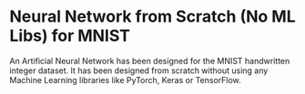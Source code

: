 # Neural Network from Scratch (No ML Libs) for MNIST
An Artificial Neural Network has been designed for the MNIST handwritten integer dataset.
It has been designed from scratch without using any Machine Learning libraries like PyTorch, Keras or TensorFlow.
